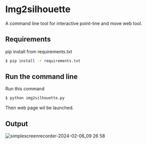 # Img2silhouette
A command line tool for interactive point-line and move web tool.

## Requirements
pip install from requirements.txt
```bash
$ pip install -r requirements.txt
```

## Run the command line
Run this command
```bash
$ python img2silhouette.py
```
Then web page wil be launched.

## Output
![simplescreenrecorder-2024-02-06_09 26 58](https://github.com/Jake110ii/Img2silhouette/assets/42618491/0c466064-6d96-48ff-a6b8-dedfe0f1907a)

